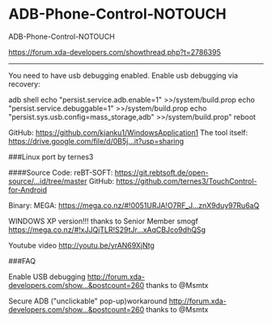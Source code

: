 # ADB-Phone-Control-NOTOUCH

ADB-Phone-Control-NOTOUCH


https://forum.xda-developers.com/showthread.php?t=2786395

--------
You need to have usb debugging enabled.
Enable usb debugging via recovery: 

adb shell
echo "persist.service.adb.enable=1" >>/system/build.prop
echo "persist.service.debuggable=1" >>/system/build.prop
echo "persist.sys.usb.config=mass_storage,adb" >>/system/build.prop"
reboot

GitHub: https://github.com/kjanku1/WindowsApplication1
The tool itself: https://drive.google.com/file/d/0B5j...it?usp=sharing

###Linux port by ternes3

####Source Code:
reBT-SOFT: https://git.rebtsoft.de/open-source/...id/tree/master
GitHub: https://github.com/ternes3/TouchControl-for-Android

Binary:
MEGA: https://mega.co.nz/#!0051URJA!O7RF_J...znX9duy97Ru6aQ

WINDOWS XP version!!! thanks to Senior Member smogf
https://mega.co.nz/#!xJJQjTLR!S29tJr...xAqCBJco9dhQSg

Youtube video
http://youtu.be/yrAN69XjNtg

###FAQ

Enable USB debugging
http://forum.xda-developers.com/show...&postcount=260 thanks to @Msmtx

Secure ADB ("unclickable" pop-up)workaround
http://forum.xda-developers.com/show...&postcount=260 thanks to @Msmtx


